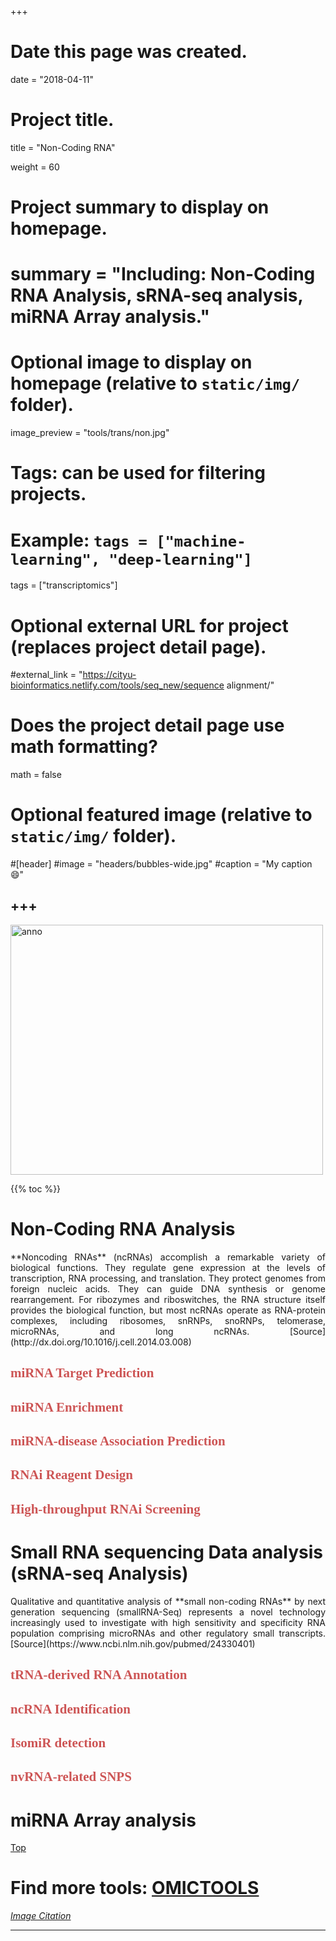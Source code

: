 +++
# Date this page was created.
date = "2018-04-11"

# Project title.
 title = "Non-Coding RNA"

weight = 60
# Project summary to display on homepage.
# summary = "Including: Non-Coding RNA Analysis, sRNA-seq analysis, miRNA Array analysis."

# Optional image to display on homepage (relative to `static/img/` folder).
image_preview = "tools/trans/non.jpg"

# Tags: can be used for filtering projects.
# Example: `tags = ["machine-learning", "deep-learning"]`
tags = ["transcriptomics"]

# Optional external URL for project (replaces project detail page).
#external_link = "https://cityu-bioinformatics.netlify.com/tools/seq_new/sequence alignment/"


# Does the project detail page use math formatting?
math = false

# Optional featured image (relative to `static/img/` folder).
#[header]
#image = "headers/bubbles-wide.jpg"
#caption = "My caption :smile:"


+++
---

<img src="/img/tools/trans/non.jpg"  width="500" height="400" alt="anno" align="center">

<span id="top"></span>

{{% toc %}}

# Non-Coding RNA Analysis

<p align="justify">**Noncoding RNAs** (ncRNAs) accomplish a remarkable variety of biological functions. They regulate gene expression at the levels of transcription, RNA processing, and translation. They protect genomes from foreign nucleic acids. They can guide DNA synthesis or genome rearrangement. For ribozymes and riboswitches, the RNA structure itself provides the biological function, but most ncRNAs operate as RNA-protein complexes, including ribosomes, snRNPs, snoRNPs, telomerase, microRNAs, and long ncRNAs. [Source](http://dx.doi.org/10.1016/j.cell.2014.03.008)

## <font color=#CD5555 face="黑体">miRNA Target Prediction</font>

## <font color=#CD5555 face="黑体">miRNA Enrichment</font>

## <font color=#CD5555 face="黑体">miRNA-disease Association Prediction</font>

## <font color=#CD5555 face="黑体">RNAi Reagent Design</font>

## <font color=#CD5555 face="黑体">High-throughput RNAi Screening</font>


# Small RNA sequencing Data analysis (sRNA-seq Analysis)

<p align="justify">Qualitative and quantitative analysis of **small non-coding RNAs** by next generation sequencing (smallRNA-Seq) represents a novel technology increasingly used to investigate with high sensitivity and specificity RNA population comprising microRNAs and other regulatory small transcripts. [Source](https://www.ncbi.nlm.nih.gov/pubmed/24330401)

## <font color=#CD5555 face="黑体">tRNA-derived RNA Annotation</font>

## <font color=#CD5555 face="黑体">ncRNA Identification</font>

## <font color=#CD5555 face="黑体">IsomiR detection</font>

## <font color=#CD5555 face="黑体">nvRNA-related SNPS</font>


#  miRNA Array analysis




[<i class="fa fa-hand-o-up fa-1x "></i>Top](#top)

# Find more tools: [**OMICTOOLS**](https://omictools.com/transcriptomics-category)

[*Image Citation*](https://en.wikipedia.org/wiki/Transcription_(biology))

---